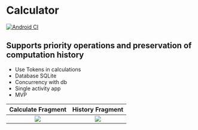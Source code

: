 # Calculator

[![Android CI](https://github.com/nech9ev/Calculator/actions/workflows/android.yml/badge.svg?branch=nechaev_remake)](https://github.com/nech9ev/Calculator/actions/workflows/android.yml)

## Supports priority operations and preservation of computation history
+ Use Tokens in calculations 
+ Database SQLite
+ Concurrency with db
+ Single activity app
+ MVP

Calculate Fragment           |  History Fragment
:-------------------------:|:-------------------------:
![](https://user-images.githubusercontent.com/52072964/131826581-d284bb23-e8b8-482e-9d64-044e1e1a9f35.jpg)  |  ![](https://user-images.githubusercontent.com/52072964/131826600-4232e4c1-0126-4e43-bfce-023dffe553d4.jpg)

